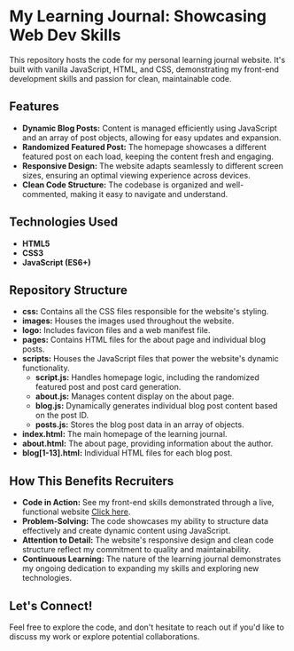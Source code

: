 # My Learning Journal: Showcasing Web Dev Skills

This repository hosts the code for my personal learning journal website. It's built with vanilla JavaScript, HTML, and CSS, demonstrating my front-end development skills and passion for clean, maintainable code.

## Features

* **Dynamic Blog Posts:** Content is managed efficiently using JavaScript and an array of post objects, allowing for easy updates and expansion.
* **Randomized Featured Post:** The homepage showcases a different featured post on each load, keeping the content fresh and engaging.
* **Responsive Design:** The website adapts seamlessly to different screen sizes, ensuring an optimal viewing experience across devices.
* **Clean Code Structure:**  The codebase is organized and well-commented, making it easy to navigate and understand.

## Technologies Used

* **HTML5**
* **CSS3**
* **JavaScript (ES6+)**

## Repository Structure

* **css:** Contains all the CSS files responsible for the website's styling.
* **images:** Houses the images used throughout the website.
* **logo:**  Includes favicon files and a web manifest file.
* **pages:** Contains HTML files for the about page and individual blog posts.
* **scripts:** Houses the JavaScript files that power the website's dynamic functionality.
    * **script.js:**  Handles homepage logic, including the randomized featured post and post card generation.
    * **about.js:** Manages content display on the about page.
    * **blog.js:** Dynamically generates individual blog post content based on the post ID.
    * **posts.js:** Stores the blog post data in an array of objects. 
* **index.html:**  The main homepage of the learning journal.
* **about.html:**  The about page, providing information about the author.
* **blog[1-13].html:** Individual HTML files for each blog post.

## How This Benefits Recruiters

* **Code in Action:** See my front-end skills demonstrated through a live, functional website [Click here](https://my-learning-journal-responsive.netlify.app).
* **Problem-Solving:** The code showcases my ability to structure data effectively and create dynamic content using JavaScript.
* **Attention to Detail:** The website's responsive design and clean code structure reflect my commitment to quality and maintainability.
* **Continuous Learning:** The nature of the learning journal demonstrates my ongoing dedication to expanding my skills and exploring new technologies.

## Let's Connect!

Feel free to explore the code, and don't hesitate to reach out if you'd like to discuss my work or explore potential collaborations.
